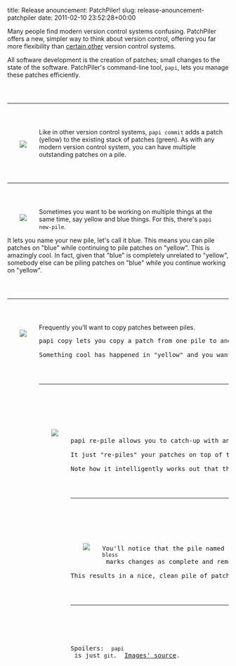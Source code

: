 title: Release anouncement: PatchPiler!
slug: release-anouncement-patchpiler
date: 2011-02-10 23:52:28+00:00

Many people find modern version control systems confusing.  PatchPiler offers a new, simpler way to think about version control, offering you far more flexibility than <a href="http://git-scm.com/">certain other</a> version control systems.

All software development is the creation of patches; small changes to the state of the software.  PatchPiler's command-line tool, <code>papi</code>, lets you manage these patches efficiently.

<div style="height: 2em;"></div><hr style="clear: left"/><div style="height: 2em;"></div>

<img src="http://b.goeswhere.com/papi-commit.png" style="float: left; padding: 2em"/><p>Like in other version control systems, <code>papi commit</code> adds a patch (yellow) to the existing stack of patches (green).  As with any modern version control system, you can have multiple outstanding patches on a pile.</p>

<div style="height: 2em;"></div><hr style="clear: left"/><div style="height: 2em;"></div>

<img src="http://b.goeswhere.com/papi-new-pile.png" style="float: left; padding: 2em"/>

Sometimes you want to be working on multiple things at the same time, say yellow and blue things.  For this, there's <code>papi new-pile</code>.

It lets you name your new pile, let's call it blue.  This means you can pile patches on "blue" while continuing to pile patches on "yellow".  This is amazingly cool.  In fact, given that "blue" is completely unrelated to "yellow", somebody else can be piling patches on "blue" while you continue working on "yellow".

<div style="height: 2em;"></div><hr style="clear: left"/><div style="height: 2em;"></div>

<img src="http://b.goeswhere.com/papi-copy.png" style="float: left; padding: 2em"/>

Frequently you'll want to copy patches between piles.

<pre>papi copy</code> lets you copy a patch from one pile to another.

Something cool has happened in "yellow" and you want in?  Just copy it across!  The patch is now in both piles, but this is okay, as they're currently unrelated.

<div style="height: 2em;"></div><hr style="clear: left"/><div style="height: 2em;"></div>

<img src="http://b.goeswhere.com/papi-update.png" style="float: left; padding: 2em"/>

<pre>papi re-pile</code> allows you to catch-up with another pile's entire history.

It just "re-piles" your patches on top of the patches from the other pile. This doesn't affect the other pile; it's still a separate stream of development.

Note how it intelligently works out that the yellow patch in "blue"'s pile was already included earlier on, so it's no-longer necessary to copy it in.

<div style="height: 2em;"></div><hr style="clear: left"/><div style="height: 2em;"></div>

<img src="http://b.goeswhere.com/papi-bless.png" style="float: left; padding: 2em"/>

You'll notice that the pile named "blue" now has all of the outstanding patches; this brings us on to the last command: <code>papi bless</code> marks changes as complete and removes any unnecessary piles.

This results in a nice, clean pile of patches, leaving you ready to continue developing.  The possibilities are endless!

<div style="height: 2em;"></div><hr style="clear: left"/><div style="height: 2em;"></div>
<!--more-->

Spoilers:  <code>papi</code> is just <code>git</code>.  <a href="http://b.goeswhere.com/papi.svgz">Images' source</a>.
